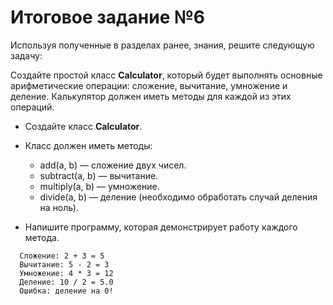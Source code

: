 # Итоговое задание №6
Используя полученные в разделах ранее, знания, решите следующую задачу:

Создайте простой класс **Calculator**, который будет выполнять основные арифметические операции: сложение, вычитание, умножение и деление. Калькулятор должен иметь методы для каждой из этих операций.

* Создайте класс **Calculator**.
* Класс должен иметь методы:

  * add(a, b) — сложение двух чисел.
  * subtract(a, b) — вычитание.
  * multiply(a, b) — умножение.
  * divide(a, b) — деление (необходимо обработать случай деления на ноль).
* Напишите программу, которая демонстрирует работу каждого метода.
````
  Сложение: 2 + 3 = 5
  Вычитание: 5 - 2 = 3
  Умножение: 4 * 3 = 12
  Деление: 10 / 2 = 5.0
  Ошибка: деление на 0!
````